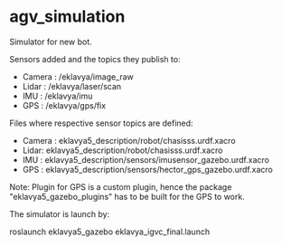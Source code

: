 # agv_simulation

Simulator for new bot.

Sensors added and the topics they publish to:
*	Camera : /eklavya/image_raw
*	Lidar  : /eklavya/laser/scan
*	IMU   :  /eklavya/imu
*	GPS   : /eklavya/gps/fix


Files where respective sensor topics are defined:
*	Camera : eklavya5_description/robot/chasisss.urdf.xacro
*	Lidar: eklavya5_description/robot/chasisss.urdf.xacro
*	IMU : eklavya5_description/sensors/imusensor_gazebo.urdf.xacro
*	GPS : eklavya5_description/sensors/hector_gps_gazebo.urdf.xacro


Note: Plugin for GPS is a custom plugin, hence the package "eklavya5_gazebo_plugins" has to be built for the GPS to work.


The simulator is launch by:

roslaunch eklavya5_gazebo eklavya_igvc_final.launch

